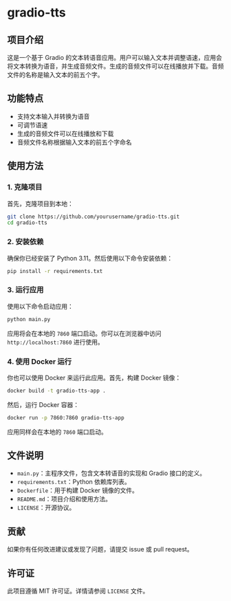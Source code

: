 # gradio-tts

## 项目介绍

这是一个基于 Gradio 的文本转语音应用。用户可以输入文本并调整语速，应用会将文本转换为语音，并生成音频文件。生成的音频文件可以在线播放并下载。音频文件的名称是输入文本的前五个字。

## 功能特点

- 支持文本输入并转换为语音
- 可调节语速
- 生成的音频文件可以在线播放和下载
- 音频文件名称根据输入文本的前五个字命名

## 使用方法

### 1. 克隆项目

首先，克隆项目到本地：

```bash
git clone https://github.com/yourusername/gradio-tts.git
cd gradio-tts
```

### 2. 安装依赖

确保你已经安装了 Python 3.11。然后使用以下命令安装依赖：

```bash
pip install -r requirements.txt
```

### 3. 运行应用

使用以下命令启动应用：

```bash
python main.py
```

应用将会在本地的 `7860` 端口启动。你可以在浏览器中访问 `http://localhost:7860` 进行使用。

### 4. 使用 Docker 运行

你也可以使用 Docker 来运行此应用。首先，构建 Docker 镜像：

```bash
docker build -t gradio-tts-app .
```

然后，运行 Docker 容器：

```bash
docker run -p 7860:7860 gradio-tts-app
```

应用同样会在本地的 `7860` 端口启动。

## 文件说明

- `main.py`：主程序文件，包含文本转语音的实现和 Gradio 接口的定义。
- `requirements.txt`：Python 依赖库列表。
- `Dockerfile`：用于构建 Docker 镜像的文件。
- `README.md`：项目介绍和使用方法。
- `LICENSE`：开源协议。

## 贡献

如果你有任何改进建议或发现了问题，请提交 issue 或 pull request。

## 许可证

此项目遵循 MIT 许可证。详情请参阅 `LICENSE` 文件。
